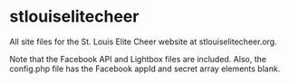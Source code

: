 stlouiselitecheer
=================

All site files for the St. Louis Elite Cheer website at stlouiselitecheer.org.

Note that the Facebook API and Lightbox files are included.
Also, the config.php file has the Facebook appId and secret array elements blank.
